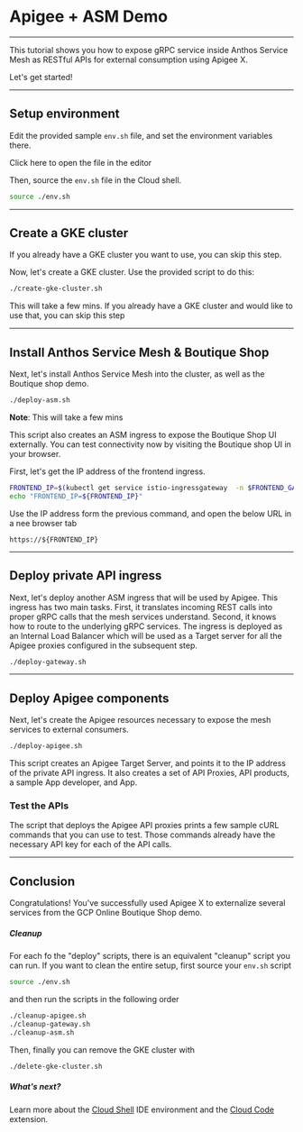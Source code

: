 # Apigee + ASM Demo

---
This tutorial shows you how to expose gRPC service inside Anthos Service Mesh as RESTful APIs for external consumption using Apigee X.

Let's get started!

---

## Setup environment

Edit the provided sample `env.sh` file, and set the environment variables there.

Click <walkthrough-editor-open-file filePath="env.sh">here</walkthrough-editor-open-file> to open the file in the editor

Then, source the `env.sh` file in the Cloud shell.

```sh
source ./env.sh
```

---

## Create a GKE cluster

If you already have a GKE cluster you want to use, you can skip this step.

Now, let's create a GKE cluster. Use the provided script to do this:

```sh
./create-gke-cluster.sh
```

<walkthrough-footnote>This will take a few mins. If you already have a GKE cluster and would like to use that, you can skip this step</walkthrough-footnote>

---

## Install Anthos Service Mesh & Boutique Shop

Next, let's install Anthos Service Mesh into the cluster, as well as the Boutique shop demo.

```sh
./deploy-asm.sh
```
**Note**: This will take a few mins

This script also creates an ASM ingress to expose the Boutique Shop UI externally. 
You can test connectivity now by visiting the Boutique shop UI in your browser.

First, let's get the IP address of the frontend ingress.

```sh
FRONTEND_IP=$(kubectl get service istio-ingressgateway  -n $FRONTEND_GATEWAY_NAMESPACE -o jsonpath='{.status.loadBalancer.ingress[0].ip}')
echo "FRONTEND_IP=${FRONTEND_IP}"
```

Use the IP address form the previous command, and open the below URL in a nee browser tab

```
https://${FRONTEND_IP}
```

--- 

## Deploy private API ingress

Next, let's deploy another ASM ingress that will be used by Apigee. This ingress has two main tasks. First, it translates incoming REST calls into proper gRPC calls that the mesh services understand. Second, it knows how to route to the underlying gRPC services. The ingress is deployed as an Internal Load Balancer which will be used as a Target server for all the Apigee proxies configured in the subsequent step.

```sh
./deploy-gateway.sh
```

--- 

## Deploy Apigee components

Next, let's create the Apigee resources necessary to expose the mesh services to external consumers.

```sh
./deploy-apigee.sh
```

This script creates an Apigee Target Server, and points it to the IP address of the private API ingress.
It also creates a set of API Proxies, API products, a sample App developer, and App.


### Test the APIs 

The script that deploys the Apigee API proxies prints a few sample cURL commands that you can use to test.
Those commands already have the necessary API key for each of the API calls.

---
## Conclusion

<walkthrough-conclusion-trophy></walkthrough-conclusion-trophy>

Congratulations! You've successfully used Apigee X to externalize several services from the GCP Online Boutique Shop demo.

<walkthrough-inline-feedback></walkthrough-inline-feedback>

##### Cleanup

For each fo the "deploy" scripts, there is an equivalent "cleanup" script you can run.
If you want to clean the entire setup, first source your `env.sh` script

```sh
source ./env.sh
```

and then run the scripts in the following order

```bash
./cleanup-apigee.sh
./cleanup-gateway.sh
./cleanup-asm.sh
```

Then, finally you can remove the GKE cluster with

```bash
./delete-gke-cluster.sh
```

##### What's next?

Learn more about the [Cloud Shell](https://cloud.google.com/shell) IDE environment and the [Cloud Code](https://cloud.google.com/code) extension.